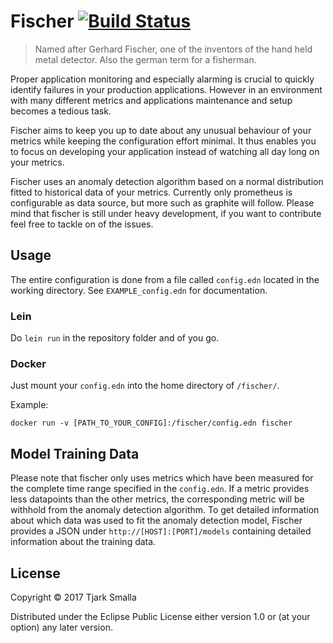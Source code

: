 # Fischer [![Build Status](https://travis-ci.org/ChillkroeteTTS/fischer.svg?branch=master)](https://travis-ci.org/ChillkroeteTTS/fischer)
> Named after Gerhard Fischer, one of the inventors of the hand held metal detector.
Also the german term for a fisherman.

Proper application monitoring and especially alarming is crucial to quickly identify failures in your production applications.
However in an environment with many different metrics and applications maintenance and setup becomes a tedious task.

Fischer aims to keep you up to date about any unusual behaviour of your metrics while keeping the configuration effort minimal.
It thus enables you to focus on developing your application instead of watching all day long on your metrics.

Fischer uses an anomaly detection algorithm based on a normal distribution fitted to historical data of your metrics.
Currently only prometheus is configurable as data source, but more such as graphite will follow.
Please mind that fischer is still under heavy development, if you want to contribute feel free to tackle on of the issues.

## Usage
The entire configuration is done from a file called `config.edn` located in the working directory.
See `EXAMPLE_config.edn` for documentation.

### Lein
Do `lein run` in the repository folder and of you go.

### Docker
Just mount your `config.edn` into the home directory of `/fischer/`.

Example:

```docker run -v [PATH_TO_YOUR_CONFIG]:/fischer/config.edn fischer```

## Model Training Data
Please note that fischer only uses metrics which have been measured for the complete time range specified in the `config.edn`.
If a metric provides less datapoints than the other metrics, the corresponding metric will be withhold from the anomaly detection algorithm.
To get detailed information about which data was used to fit the anomaly detection model, Fischer provides a JSON under
`http://[HOST]:[PORT]/models` containing detailed information about the training data.

## License

Copyright © 2017 Tjark Smalla

Distributed under the Eclipse Public License either version 1.0 or (at
your option) any later version.
